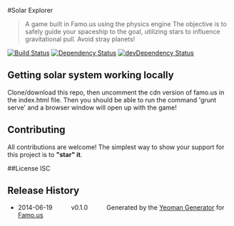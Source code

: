 #Solar Explorer
> A game built in Famo.us using the physics engine The objective is to safely guide your spaceship to the goal, utilizing stars to influence gravitational pull. Avoid stray planets!

[![Build Status](https://travis-ci.org/davis/solar-explorer.svg?branch=master)](https://travis-ci.org/davis/solar-explorer) [![Dependency Status](https://david-dm.org/davis/solar-explorer.svg)](https://david-dm.org/davis/solar-explorer) [![devDependency Status](https://david-dm.org/davis/solar-explorer/dev-status.svg)](https://david-dm.org/davis/solar-explorer#info=devDependencies)

## Getting solar system working locally
Clone/download this repo, then uncomment the cdn version of famo.us in the index.html file. Then you should be able to run the command 'grunt serve' and a browser window will open up with the game!

## Contributing
All contributions are welcome! The simplest way to show your support for this project is to **"star" it**.

##License
ISC

## Release History
 * 2014-06-19   v0.1.0   Generated by the [Yeoman Generator](https://github.com/famous/generator-famous) for [Famo.us](http://famo.us)
